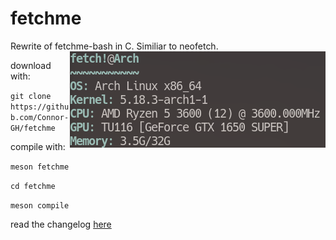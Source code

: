 # fetchme
Rewrite of fetchme-bash in C. Similiar to neofetch.
<img src="fetch.png" align="right">

download with:

``git clone https://github.com/Connor-GH/fetchme``

compile with:

``meson fetchme``

``cd fetchme``

``meson compile``


read the changelog
<a href="CHANGELOG.md">here</a>

